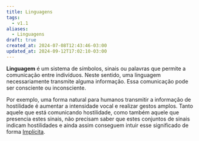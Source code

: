 ```yaml
---
title: Linguagens
tags:
  - v1.1
aliases:
  - Linguagens
draft: true
created_at: 2024-07-08T12:43:46-03:00
updated_at: 2024-09-12T17:02:10-03:00
---
```


**Linguagem** é um sistema de símbolos, sinais ou palavras que permite a comunicação entre indivíduos. Neste sentido, uma linguagem necessariamente transmite alguma informação. Essa comunicação pode ser consciente ou inconsciente. 

Por exemplo, uma forma natural para humanos transmitir a informação de hostilidade é aumentar a intensidade vocal e realizar gestos amplos. Tanto aquele que está comunicando hostilidade, como também aquele que presencia estes sinais, não precisam saber que estes conjuntos de sinais indicam hostilidades e ainda assim conseguem intuir esse significado de forma [Implícita](../../../../../Implícito.md).